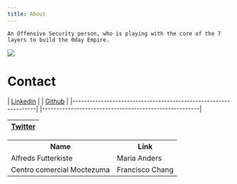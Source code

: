 ```yaml
---
title: About
---
```


    An Offensive Security person, who is playing with the core of the 7 layers to build the 0day Empire.
<img src="https://avatars.githubusercontent.com/u/62406753">

# Contact


| <a href="https://www.linkedin.com/in/zer0verflow/">Linkedin</a> | | <a href="https://github.com/Zeyad-Azima">Github</a>   |
|-----------------------------------------------------------------| |-------------------------------------------------------|

| <a href="https://twitter.com/@AzimaZeyad">Twitter</a> |
|-------------------------------------------------------|

 <table>
  <tr>
    <th>Name</th>
    <th>Link</th>
  </tr>
  <tr>
    <td>Alfreds Futterkiste</td>
    <td>Maria Anders</td>
  </tr>
  <tr>
    <td>Centro comercial Moctezuma</td>
    <td>Francisco Chang</td>
  </tr>
</table> 
